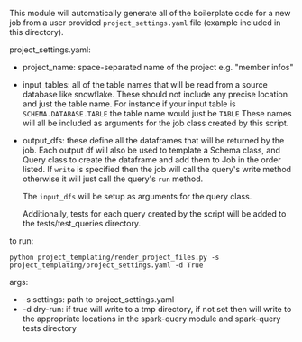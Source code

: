 This module will automatically generate all of the boilerplate code for a new job from a user provided `project_settings.yaml` file (example included in this directory).

project_settings.yaml:
- project_name: space-separated name of the project e.g. "member infos"

- input_tables: all of the table names that will be read from a source database like snowflake. These should not include any precise location and just the table name. For instance if your input table is `SCHEMA.DATABASE.TABLE` the table name would just be `TABLE`
These names will all be included as arguments for the job class created by this script.

- output_dfs: these define all the dataframes that will be returned by the job. Each output df will also be used to template a Schema class, and Query class to create the dataframe and add them to Job in the order listed.
If `write` is specified then the job will call the query's write method otherwise it will just call the query's `run` method.

    The `input_dfs` will be setup as arguments for the query class.

    Additionally, tests for each query created by the script will be added to the tests/test_queries directory.

to run:

`python project_templating/render_project_files.py -s project_templating/project_settings.yaml -d True`

args:
- -s settings: path to project_settings.yaml
- -d dry-run: if true will write to a tmp directory, if not set then will write to the appropriate locations in the spark-query module and spark-query tests directory
